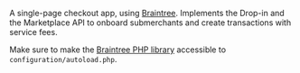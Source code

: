 A single-page checkout app, using [Braintree]("https://developers.braintreepayments.com"). Implements the Drop-in and the Marketplace API to onboard submerchants and create transactions with service fees.

Make sure to make the [Braintree PHP library]("https://github.com/braintree/braintree_php") accessible to `configuration/autoload.php`.
